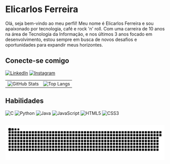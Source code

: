 # Elicarlos Ferreira
<p>Olá, seja bem-vindo ao meu perfil! Meu nome é Elicarlos Ferreira e sou apaixonado por tecnologia, café e rock 'n' roll. Com uma carreira de 10 anos na área de Tecnologia da Informação, e nos últimos 3 anos focado em desenvolvimento, estou sempre em busca de novos desafios e oportunidades para expandir meus horizontes.</p>

## Conecte-se comigo
[![LinkedIn](https://img.shields.io/badge/LinkedIn-000?style=for-the-badge&logo=linkedin&logoColor=0E76A8)](https://www.linkedin.com/in/elicarlos-ferreira-723661168/)
[![Instagram](https://img.shields.io/badge/Instagram-000?style=for-the-badge&logo=instagram)](https://www.instagram.com/elicarlos_ferreira/)


<table>
  <tr>
    <td>
      <img src="https://github-readme-stats.vercel.app/api?username=Elicarlos&show_icons=true&theme=highcontrast&include_all_commits=true" alt="GitHub Stats">
    </td>
    <td>
      <img src="https://github-readme-stats.vercel.app/api/top-langs/?username=Elicarlos&show_icons=true&theme=highcontrast" alt="Top Langs">
    </td>
  </tr>
</table>


## Habilidades
![C](https://img.shields.io/badge/C-000?style=for-the-badge&logo=c)
![Python](https://img.shields.io/badge/Python-000?style=for-the-badge&logo=python)
![Java](https://img.shields.io/badge/Java-000?style=for-the-badge&logo=java)
![JavaScript](https://img.shields.io/badge/JavaScript-000?style=for-the-badge&logo=javascript)
![HTML5](https://img.shields.io/badge/HTML5-000?style=for-the-badge&logo=html5)
![CSS3](https://img.shields.io/badge/CSS3-000?style=for-the-badge&logo=css3&logoColor=264CE4)

  
  ##
<!--
<div> 
  <a href="https://www.youtube.com/channel/UC_-uuuZbY0AAt9CViNzvc-Q" target="_blank"><img src="https://img.shields.io/badge/YouTube-FF0000?style=for-the-badge&logo=youtube&logoColor=white" target="_blank"></a>
  <a href="https://instagram.com/rafaballerini" target="_blank"><img src="https://img.shields.io/badge/-Instagram-%23E4405F?style=for-the-badge&logo=instagram&logoColor=white" target="_blank"></a>
 	<a href="https://www.twitch.tv/rafaballerinii" target="_blank"><img src="https://img.shields.io/badge/Twitch-9146FF?style=for-the-badge&logo=twitch&logoColor=white" target="_blank"></a>
 <a href="https://discord.gg/wagxzStdcR" target="_blank"><img src="https://img.shields.io/badge/Discord-7289DA?style=for-the-badge&logo=discord&logoColor=white" target="_blank"></a> 
  <a href = "mailto:contatorafaballerini@gmail.com"><img src="https://img.shields.io/badge/-Gmail-%23333?style=for-the-badge&logo=gmail&logoColor=white" target="_blank"></a>
  <a href="https://www.linkedin.com/in/rafaella-ballerini-45875016a" target="_blank"><img src="https://img.shields.io/badge/-LinkedIn-%230077B5?style=for-the-badge&logo=linkedin&logoColor=white" target="_blank"></a> 
  
</div> -->
![Snake animation](https://github.com/elicarlos/elicarlos/blob/output/github-contribution-grid-snake.svg)



